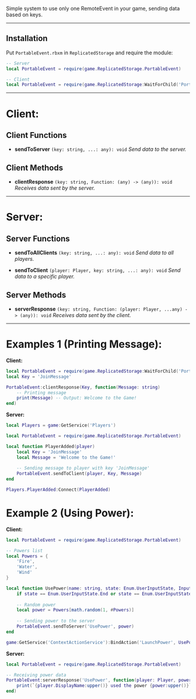 Simple system to use only one RemoteEvent in your game, sending data based on keys.

---
## Installation

Put `PortableEvent.rbxm` in `ReplicatedStorage` and require the module:

```lua
-- Server
local PortableEvent = require(game.ReplicatedStorage.PortableEvent)

-- Client
local PortableEvent = require(game.ReplicatedStorage:WaitForChild('PortableEvent'))
```

---
# Client:
## Client Functions

- **sendToServer** `(key: string, ...: any): void`
*Send data to the server.*

## Client Methods

- **clientResponse** `(key: string, Function: (any) -> (any)): void`
*Receives data sent by the server.*

---
# Server:

## Server Functions

- **sendToAllClients** `(key: string, ...: any): void`
*Send data to all players.*

- **sendToClient** `(player: Player, key: string, ...: any): void`
*Send data to a specific player.*

## Server Methods

- **serverResponse** `(key: string, Function: (player: Player, ...any) -> (any)): void`
*Receives data sent by the client.*

---
# Examples 1 (Printing Message):

**Client:**
```lua
local PortableEvent = require(game.ReplicatedStorage:WaitForChild('PortableEvent'))
local Key = 'JoinMessage'

PortableEvent:clientResponse(Key, function(Message: string)
	-- Printing message
	print(Message) -- Output: Welcome to the Game!
end)
```

**Server:**
```lua
local Players = game:GetService('Players')

local PortableEvent = require(game.ReplicatedStorage.PortableEvent)

local function PlayerAdded(player)
	local Key = 'JoinMessage'
	local Message = 'Welcome to the Game!'
	
	-- Sending message to player with key 'JoinMessage'
	PortableEvent.sendToClient(player, Key, Message)
end

Players.PlayerAdded:Connect(PlayerAdded)
```

# Example 2 (Using Power):

**Client:**
```lua
local PortableEvent = require(game.ReplicatedStorage.PortableEvent)

-- Powers list
local Powers = {
	'Fire',
	'Water',
	'Wind'
}

local function UsePower(name: string, state: Enum.UserInputState, Input: InputObject)
	if state == Enum.UserInputState.End or state == Enum.UserInputState.Cancel then return end
	
	-- Random power
	local power = Powers[math.random(1, #Powers)]
	
	-- Sending power to the server
	PortableEvent.sendToServer('UsePower', power)
end

game:GetService('ContextActionService'):BindAction('LaunchPower', UsePower, false, Enum.KeyCode.E)
```

**Server:**
```lua
local PortableEvent = require(game.ReplicatedStorage.PortableEvent)

-- Receiving power data
PortableEvent:serverResponse('UsePower', function(player: Player, power: string)
	print(`{player.DisplayName:upper()} used the power {power:upper()}`)
end)
```
